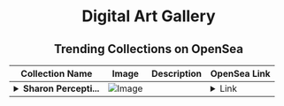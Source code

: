 <div align="center">

# Digital Art Gallery

## Trending Collections on OpenSea

| Collection Name                       | Image                                                                                     | Description                       | OpenSea Link                                                                                          |
|---------------------------------------|-------------------------------------------------------------------------------------------|-----------------------------------|--------------------------------------------------------------------------------------------------------|
| **<details><summary>Sharon Percepti...</summary>Sharon Perception</details>** | ![Image](https://i.seadn.io/s/raw/files/98c8803f834cabcff6e07e9950200100.jpg?w=500&auto=format?w=200&auto=format) |  | <details><summary>Link</summary>[Sharon Perception](https://opensea.io/collection/sharon-perception)</details> |

</div>